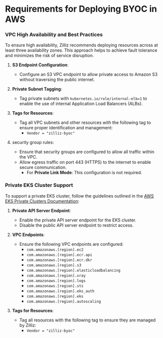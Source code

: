 # Requirements for Deploying BYOC in AWS

### VPC High Availability and Best Practices

To ensure high availability, Zilliz recommends deploying resources across at least three availability zones. This approach helps to achieve fault tolerance and minimizes the risk of service disruption.

1. **S3 Endpoint Configuration**:
   - Configure an S3 VPC endpoint to allow private access to Amazon S3 without traversing the public internet.

2. **Private Subnet Tagging**:
   - Tag private subnets with `kubernetes.io/role/internal-elb=1` to enable the use of internal Application Load Balancers (ALBs).

3. **Tags for Resources**:
   - Tag all VPC subnets and other resources with the following tag to ensure proper identification and management:
     - `Vendor = "zilliz-byoc"`
4. security group rules:
   - Ensure that security groups are configured to allow all traffic within the VPC.
   - Allow egress traffic on port 443 (HTTPS) to the internet to enable secure communication.
     - For **Private Link Mode**: This configuration is not required.
      

### Private EKS Cluster Support
To support a private EKS cluster, follow the guidelines outlined in the [AWS EKS Private Clusters Documentation](https://docs.aws.amazon.com/eks/latest/userguide/private-clusters.html):

1. **Private API Server Endpoint**:
   - Enable the private API server endpoint for the EKS cluster.
   - Disable the public API server endpoint to restrict access.

2. **VPC Endpoints**:
   - Ensure the following VPC endpoints are configured:
     - `com.amazonaws.[region].ec2`
     - `com.amazonaws.[region].ecr.api`
     - `com.amazonaws.[region].ecr.dkr`
     - `com.amazonaws.[region].s3`
     - `com.amazonaws.[region].elasticloadbalancing`
     - `com.amazonaws.[region].xray`
     - `com.amazonaws.[region].logs`
     - `com.amazonaws.[region].sts`
     - `com.amazonaws.[region].eks_auth`
     - `com.amazonaws.[region].eks`
     - `com.amazonaws.[region].autoscaling`

3. **Tags for Resources**:
   - Tag all resources with the following tag to ensure they are managed by Zilliz:
      - `Vendor = "zilliz-byoc"`